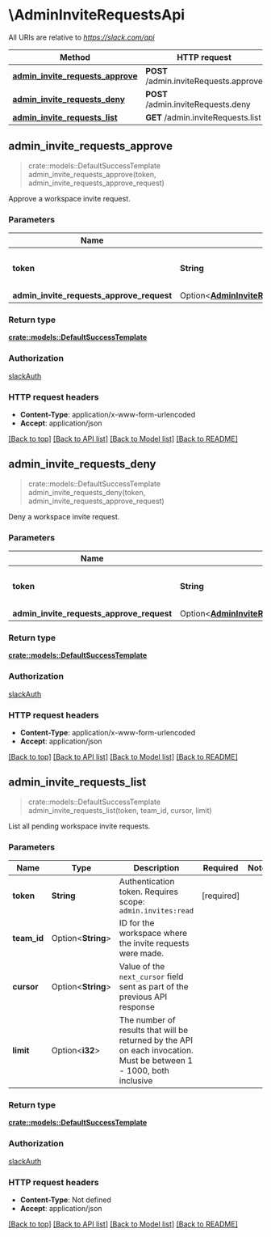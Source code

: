 # \AdminInviteRequestsApi

All URIs are relative to *https://slack.com/api*

Method | HTTP request | Description
------------- | ------------- | -------------
[**admin_invite_requests_approve**](AdminInviteRequestsApi.md#admin_invite_requests_approve) | **POST** /admin.inviteRequests.approve | 
[**admin_invite_requests_deny**](AdminInviteRequestsApi.md#admin_invite_requests_deny) | **POST** /admin.inviteRequests.deny | 
[**admin_invite_requests_list**](AdminInviteRequestsApi.md#admin_invite_requests_list) | **GET** /admin.inviteRequests.list | 



## admin_invite_requests_approve

> crate::models::DefaultSuccessTemplate admin_invite_requests_approve(token, admin_invite_requests_approve_request)


Approve a workspace invite request.

### Parameters


Name | Type | Description  | Required | Notes
------------- | ------------- | ------------- | ------------- | -------------
**token** | **String** | Authentication token. Requires scope: `admin.invites:write` | [required] |
**admin_invite_requests_approve_request** | Option<[**AdminInviteRequestsApproveRequest**](AdminInviteRequestsApproveRequest.md)> |  |  |

### Return type

[**crate::models::DefaultSuccessTemplate**](Default_success_template.md)

### Authorization

[slackAuth](../README.md#slackAuth)

### HTTP request headers

- **Content-Type**: application/x-www-form-urlencoded
- **Accept**: application/json

[[Back to top]](#) [[Back to API list]](../README.md#documentation-for-api-endpoints) [[Back to Model list]](../README.md#documentation-for-models) [[Back to README]](../README.md)


## admin_invite_requests_deny

> crate::models::DefaultSuccessTemplate admin_invite_requests_deny(token, admin_invite_requests_approve_request)


Deny a workspace invite request.

### Parameters


Name | Type | Description  | Required | Notes
------------- | ------------- | ------------- | ------------- | -------------
**token** | **String** | Authentication token. Requires scope: `admin.invites:write` | [required] |
**admin_invite_requests_approve_request** | Option<[**AdminInviteRequestsApproveRequest**](AdminInviteRequestsApproveRequest.md)> |  |  |

### Return type

[**crate::models::DefaultSuccessTemplate**](Default_success_template.md)

### Authorization

[slackAuth](../README.md#slackAuth)

### HTTP request headers

- **Content-Type**: application/x-www-form-urlencoded
- **Accept**: application/json

[[Back to top]](#) [[Back to API list]](../README.md#documentation-for-api-endpoints) [[Back to Model list]](../README.md#documentation-for-models) [[Back to README]](../README.md)


## admin_invite_requests_list

> crate::models::DefaultSuccessTemplate admin_invite_requests_list(token, team_id, cursor, limit)


List all pending workspace invite requests.

### Parameters


Name | Type | Description  | Required | Notes
------------- | ------------- | ------------- | ------------- | -------------
**token** | **String** | Authentication token. Requires scope: `admin.invites:read` | [required] |
**team_id** | Option<**String**> | ID for the workspace where the invite requests were made. |  |
**cursor** | Option<**String**> | Value of the `next_cursor` field sent as part of the previous API response |  |
**limit** | Option<**i32**> | The number of results that will be returned by the API on each invocation. Must be between 1 - 1000, both inclusive |  |

### Return type

[**crate::models::DefaultSuccessTemplate**](Default_success_template.md)

### Authorization

[slackAuth](../README.md#slackAuth)

### HTTP request headers

- **Content-Type**: Not defined
- **Accept**: application/json

[[Back to top]](#) [[Back to API list]](../README.md#documentation-for-api-endpoints) [[Back to Model list]](../README.md#documentation-for-models) [[Back to README]](../README.md)


